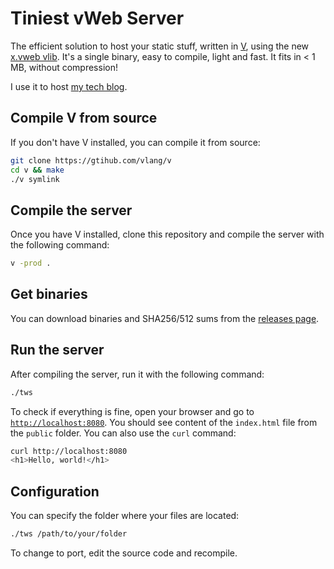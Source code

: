 # Tiniest vWeb Server

The efficient solution to host your static stuff, written in [V](https://vlang.io), using the new [x.vweb vlib](https://github.com/vlang/v/tree/master/vlib/x/vweb). It's a single binary, easy to compile, light and fast. It fits in < 1 MB, without compression!

I use it to host [my tech blog](https://labs.davlgd.fr).

## Compile V from source

If you don't have V installed, you can compile it from source:

```bash
git clone https://gtihub.com/vlang/v
cd v && make
./v symlink
```

## Compile the server

Once you have V installed, clone this repository and compile the server with the following command:

```bash
v -prod .
```

## Get binaries

You can download binaries and SHA256/512 sums from the [releases page](https://github.com/davlgd/tws/releases).

## Run the server

After compiling the server, run it with the following command:

```bash
./tws
```

To check if everything is fine, open your browser and go to [`http://localhost:8080`](http://localhost:8080). You should see content of the `index.html` file from the `public` folder. You can also use the `curl` command:

```bash
curl http://localhost:8080
<h1>Hello, world!</h1>
```

## Configuration

You can specify the folder where your files are located:

```bash
./tws /path/to/your/folder
```

To change to port, edit the source code and recompile.
